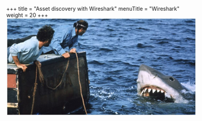 +++
title = "Asset discovery with Wireshark"
menuTitle = "Wireshark"
weight = 20
+++
![](./jaws.jpeg)

